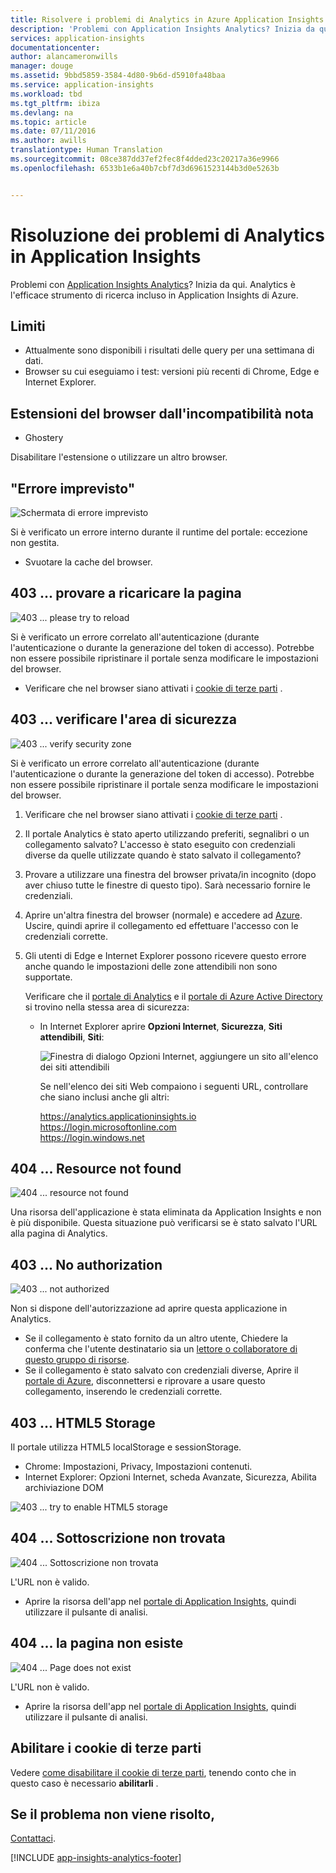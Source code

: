 ```yaml
---
title: Risolvere i problemi di Analytics in Azure Application Insights | Documentazione Microsoft
description: 'Problemi con Application Insights Analytics? Inizia da qui. '
services: application-insights
documentationcenter: 
author: alancameronwills
manager: douge
ms.assetid: 9bbd5859-3584-4d80-9b6d-d5910fa48baa
ms.service: application-insights
ms.workload: tbd
ms.tgt_pltfrm: ibiza
ms.devlang: na
ms.topic: article
ms.date: 07/11/2016
ms.author: awills
translationtype: Human Translation
ms.sourcegitcommit: 08ce387dd37ef2fec8f4dded23c20217a36e9966
ms.openlocfilehash: 6533b1e6a40b7cbf7d3d6961523144b3d0e5263b


---
```

# <a name="troubleshoot-analytics-in-application-insights"></a>Risoluzione dei problemi di Analytics in Application Insights
Problemi con [Application Insights Analytics](app-insights-analytics.md)? Inizia da qui. Analytics è l'efficace strumento di ricerca incluso in Application Insights di Azure.

## <a name="limits"></a>Limiti
* Attualmente sono disponibili i risultati delle query per una settimana di dati.
* Browser su cui eseguiamo i test: versioni più recenti di Chrome, Edge e Internet Explorer.

## <a name="known-incompatible-browser-extensions"></a>Estensioni del browser dall'incompatibilità nota
* Ghostery

Disabilitare l'estensione o utilizzare un altro browser.

## <a name="a-namee-aa-unexpected-error"></a><a name="e-a"></a> "Errore imprevisto"
![Schermata di errore imprevisto](./media/app-insights-analytics-troubleshooting/010.png)

Si è verificato un errore interno durante il runtime del portale: eccezione non gestita.

* Svuotare la cache del browser. 

## <a name="a-namee-ba403--please-try-to-reload"></a><a name="e-b"></a>403 ... provare a ricaricare la pagina
![403 ... please try to reload](./media/app-insights-analytics-troubleshooting/020.png)

Si è verificato un errore correlato all'autenticazione (durante l'autenticazione o durante la generazione del token di accesso). Potrebbe non essere possibile ripristinare il portale senza modificare le impostazioni del browser.

* Verificare che nel browser siano attivati i [cookie di terze parti](#cookies) . 

## <a name="a-nameauthenticationa403--verify-security-zone"></a><a name="authentication"></a>403 ... verificare l'area di sicurezza
![403 ... verify security zone](./media/app-insights-analytics-troubleshooting/030.png)

Si è verificato un errore correlato all'autenticazione (durante l'autenticazione o durante la generazione del token di accesso). Potrebbe non essere possibile ripristinare il portale senza modificare le impostazioni del browser.

1. Verificare che nel browser siano attivati i [cookie di terze parti](#cookies) . 
2. Il portale Analytics è stato aperto utilizzando preferiti, segnalibri o un collegamento salvato? L'accesso è stato eseguito con credenziali diverse da quelle utilizzate quando è stato salvato il collegamento?
3. Provare a utilizzare una finestra del browser privata/in incognito (dopo aver chiuso tutte le finestre di questo tipo). Sarà necessario fornire le credenziali. 
4. Aprire un'altra finestra del browser (normale) e accedere ad [Azure](https://portal.azure.com). Uscire, quindi aprire il collegamento ed effettuare l'accesso con le credenziali corrette.
5. Gli utenti di Edge e Internet Explorer possono ricevere questo errore anche quando le impostazioni delle zone attendibili non sono supportate.
   
    Verificare che il [portale di Analytics](https://analytics.applicationinsights.io) e il [portale di Azure Active Directory](https://portal.azure.com) si trovino nella stessa area di sicurezza:
   
   * In Internet Explorer aprire **Opzioni Internet**, **Sicurezza**, **Siti attendibili**, **Siti**:
     
     ![Finestra di dialogo Opzioni Internet, aggiungere un sito all'elenco dei siti attendibili](./media/app-insights-analytics-troubleshooting/033.png)
     
     Se nell'elenco dei siti Web compaiono i seguenti URL, controllare che siano inclusi anche gli altri:
     
     https://analytics.applicationinsights.io<br/>
     https://login.microsoftonline.com<br/>
     https://login.windows.net

## <a name="a-namee-da404--resource-not-found"></a><a name="e-d"></a>404 ... Resource not found
![404 ... resource not found](./media/app-insights-analytics-troubleshooting/040.png)

Una risorsa dell'applicazione è stata eliminata da Application Insights e non è più disponibile. Questa situazione può verificarsi se è stato salvato l'URL alla pagina di Analytics.

## <a name="a-namee-ea403--no-authorization"></a><a name="e-e"></a>403 ... No authorization
![403 ... not authorized](./media/app-insights-analytics-troubleshooting/050.png)

Non si dispone dell'autorizzazione ad aprire questa applicazione in Analytics.

* Se il collegamento è stato fornito da un altro utente, Chiedere la conferma che l'utente destinatario sia un [lettore o collaboratore di questo gruppo di risorse](app-insights-resources-roles-access-control.md).
* Se il collegamento è stato salvato con credenziali diverse, Aprire il [portale di Azure](https://portal.azure.com), disconnettersi e riprovare a usare questo collegamento, inserendo le credenziali corrette.

## <a name="a-namehtml-storagea403--html5-storage"></a><a name="html-storage"></a>403 ... HTML5 Storage
Il portale utilizza HTML5 localStorage e sessionStorage.

* Chrome: Impostazioni, Privacy, Impostazioni contenuti.
* Internet Explorer: Opzioni Internet, scheda Avanzate, Sicurezza, Abilita archiviazione DOM

![403 ... try to enable HTML5 storage](./media/app-insights-analytics-troubleshooting/060.png)

## <a name="a-namee-ga404--subscription-not-found"></a><a name="e-g"></a>404 ... Sottoscrizione non trovata
![404 ... Sottoscrizione non trovata](./media/app-insights-analytics-troubleshooting/070.png)

L'URL non è valido. 

* Aprire la risorsa dell'app nel [portale di Application Insights](https://portal.azure.com), quindi utilizzare il pulsante di analisi.

## <a name="a-namee-ha404--page-doesnt-exist"></a><a name="e-h"></a>404 ... la pagina non esiste
![404 ... Page does not exist](./media/app-insights-analytics-troubleshooting/080.png)

L'URL non è valido.

* Aprire la risorsa dell'app nel [portale di Application Insights](https://portal.azure.com), quindi utilizzare il pulsante di analisi.

## <a name="a-namecookiesaenable-third-party-cookies"></a><a name="cookies"></a>Abilitare i cookie di terze parti
  Vedere [come disabilitare il cookie di terze parti](http://www.digitalcitizen.life/how-disable-third-party-cookies-all-major-browsers), tenendo conto che in questo caso è necessario **abilitarli** .

## <a name="a-namee-xaif-all-else-fails"></a><a name="e-x"></a>Se il problema non viene risolto,
[Contattaci](app-insights-get-dev-support.md).

[!INCLUDE [app-insights-analytics-footer](../../includes/app-insights-analytics-footer.md)]




<!--HONumber=Jan17_HO4-->


